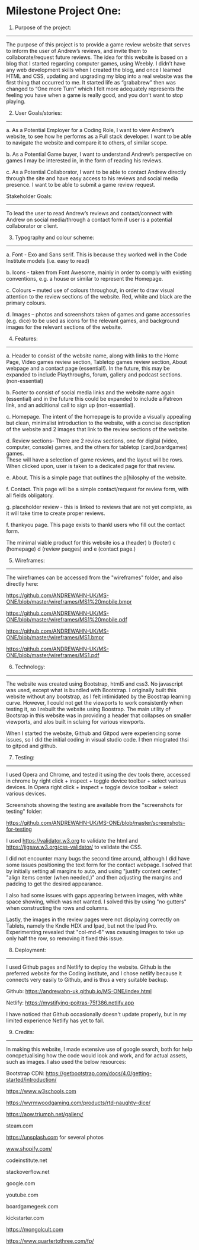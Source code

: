 # Milestone Project One:

1. Purpose of the project:
________________________________________

The purpose of this project is to provide a game review website that serves to inform the user of Andrew’s reviews, and invite them to collaborate/request future reviews.
The idea for this website is based on a blog that I started regarding computer games, using Weebly. I didn’t have any web development skills when I created the blog,
and once I learned HTML and CSS, updating and upgrading my blog into a real website was the first thing that occurred to me. It started life as “grababrew” then was 
changed to “One more Turn” which I felt more adequately represents the feeling you have when a game is really good, and you don’t want to stop playing. 

2. User Goals/stories:
________________________________________
a.	As a Potential Employer for a Coding Role, I want to view Andrew’s website, to see how he performs as a Full stack developer. 
I want to be able to navigate the website and compare it to others, of similar scope.

b.	As a Potential Game buyer, I want to understand Andrew’s perspective on games I may be interested in, in the form of reading his reviews. 

c.	As a Potential Collaborator, I want to be able to contact Andrew directly through the site and have easy access to his reviews and social media presence. 
I want to be able to submit a game review request.

Stakeholder Goals:
________________________________________
To lead the user to read Andrew’s reviews and contact/connect with Andrew on social media/through a contact form if user is a potential collaborator or client.

3. Typography and colour scheme:
________________________________________
a.	Font - Exo and Sans serif. This is because they worked well in the Code Institute models (i.e. easy to read) 

b.	Icons - taken from Font Awesome, mainly in order to comply with existing conventions, e.g. a house or similar to represent the Homepage.

c.	Colours – muted use of colours throughout, in order to draw visual attention to the review sections of the website. Red, white and black are the primary colours.

d.	Images – photos and screenshots taken of games and game accessories (e.g. dice) to be used as icons for the relevant games, and background images 
for the relevant sections of the website.

4. Features:
________________________________________
a.	Header to consist of the website name, along with links to the Home Page, Video games review section, Tabletop games review section, 
About webpage and a contact page (essential!). In the future, this may be expanded to include Playthroughs, forum, gallery and podcast sections.(non-essential)


b. 	Footer to consist of social media links and the website name again (essential) and in the future this could be expanded to include a Patreon link, 
and an additional call to sign up (non-essential).

c. Homepage. The intent of the homepage is to provide a visually appealing but clean, minimalist introduction to the website, with a concise description 
of the website and 2 images that link to the review sections of the website.

d. Review sections- There are 2 review sections, one for digital (video, computer, console) games, and the others for tabletop (card,boardgames) games.  
These will have a selection of game reviews, and the layout will be rows. When clicked upon, user is taken to a dedicated page for that review.

e. About. This is a simple page that outlines the p[hilosphy of the website.

f. Contact. This page will be a simple contact/request for review form, with all fields obligatory.

g. placeholder review - this is linked to reviews that are not yet complete, as it will take time to create proper reviews.

f. thankyou page. This page exists to thankl users who fill out the contact form.

The minimal viable product for this website ios a (header) b (footer) c (homepage) d (review paqges) and e (contact page.)

5. Wireframes:
________________________________________

The wireframes can be accessed from the "wireframes" folder, and also directly here:

https://github.com/ANDREWAHN-UK/MS-ONE/blob/master/wireframes/MS1%20mobile.bmpr

https://github.com/ANDREWAHN-UK/MS-ONE/blob/master/wireframes/MS1%20mobile.pdf

https://github.com/ANDREWAHN-UK/MS-ONE/blob/master/wireframes/MS1.bmpr

https://github.com/ANDREWAHN-UK/MS-ONE/blob/master/wireframes/MS1.pdf

6. Technology:
________________________________________
The website was created using Bootstrap, html5 and css3. No javascript was used, except what is bundled with Bootstrap. I originally built this website without any bootstrap,
as I felt intimidated by the Boostrap learning curve. However, I could not get the viewports to work consistently when testing it, so I rebuilt the website using Boostrap.
The main utility of Bootsrap in this website was in providing a header that collapses on smaller viewports, and alos built in sclaing for various viewports.

When I started the website, Github and Gitpod were experiencing some issues, so I did the initial coding in visual studio code. I then miograted thsi to gitpod and github.

7. Testing:
________________________________________

I used Opera and Chrome, and tested it using the dev tools there, accessed in chrome by right click + inspect + toggle device toolbar + select various devices. 
In Opera right click + inspect + toggle device toolbar +  select various devices. 

Screenshots showing the testing are available from the "screenshots for testing" folder:

https://github.com/ANDREWAHN-UK/MS-ONE/blob/master/screenshots-for-testing

I used https://validator.w3.org to validate the html and https://jigsaw.w3.org/css-validator/ to validate the CSS.

I did not encounter many bugs the second time around, although I did have some issues positioning the text form for the contact webpage. I solved that by initially setting all 
margins to auto, and using "justify content center," "align items center (when needed,)" and then adjusting the margins and padding to get the desired appearance.

I also had some issues with gaps appearing between images, with white space showing, which was not wanted. 
I solved this by using "no gutters" when constructing the rows and columns.

Lastly, the images in the review pages were not displaying correctly on Tablets, namely the Kndle HDX and Ipad, but not the Ipad Pro.
Experimenting revealed that "col-md-6" was cvausing images to take up only half the row, so removing it fixed this issue.

8. Deployment:
________________________________________

I used Github pages and Netlify to deploy the website. Github is the preferred website for the Coding institute, and I chose netlify because it connects very easily to Github, 
and is thus a very suitable backup.

Github: https://andrewahn-uk.github.io/MS-ONE/index.html

Netlify: https://mystifying-poitras-75f386.netlify.app

I have noticed that Github occasionally doesn't update properly, but in my limited experience Netlify has yet to fail.

9. Credits:
________________________________________

In making this website, I made extensive use of google search, both for help concpetualising how the code would look and work, and for actual assets, such as images.
I also used the below resources:


Bootstrap CDN: https://getbootstrap.com/docs/4.0/getting-started/introduction/

https://www.w3schools.com

https://wyrmwoodgaming.com/products/rtd-naughty-dice/

https://aow.triumph.net/gallery/

steam.com

https://unsplash.com for several photos

www.shopify.com/

codeinstitute.net

stackoverflow.net

google.com

youtube.com

boardgamegeek.com

kickstarter.com

https://mongolcult.com

https://www.quartertothree.com/fp/

